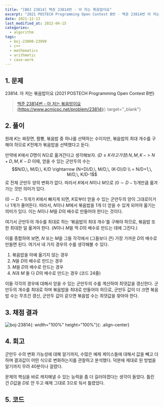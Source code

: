 ```yaml
---
title: "[BOJ 23814] 백준 23814번 - 아 저는 볶음밥이요"
excerpt: "2021 POSTECH Programming Open Contest B번 - 백준 23814번 아 저는 볶음밥이요 풀이"
date: 2021-12-13
last_modified_at: 2022-04-15
categories:
  - algorithm
tags:
  - boj-23000-23999
  - c++
  - mathematics
  - arithmetic
  - case-work
---
```


## 1. 문제
$23814$. 아 저는 볶음밥이요 (2021 POSTECH Programming Open Contest B번)

> [백준 23814번 - 아 저는 볶음밥이요 (https://www.acmicpc.net/problem/23814)](https://www.acmicpc.net/problem/23814){: target="_blank"}

## 2. 풀이

원래 $K$는 짜장면, 짬뽕, 볶음밥 중 하나를 선택하는 수이지만, 볶음밥의 최대 개수를 구해야 하므로 $K$전체가 볶음밥을 선택했다고 둔다.

만약에 $K$에서 $D$명이 $N$으로 옮겨간다고 생각해보자. $(D \leq K라고 가정) \, N,\, M,\, K\, -> N+D,\, M,\, K-D$ 이때, 얻을 수 있는 군만두의 수는 $$N/D,\, M/D,\, K/D \rightarrow (N+D)/D,\, M/D,\, (K-D)/D \\ = N/D+1,\, M/D,\, K/D-1$$ 로 전체 군만두 양의 변화가 없다. 따라서 $K$에서 $N$이나 $M$으로 $(0\sim D-1)$개만큼 옮겨가는 것만 의미가 있다.

$(0\sim D-1)$개가 $K$에서 빠지게 되면, $K$로부터 얻을 수 있는 군만두의 양이 그대로이거나 $1$개가 줄어든다. 따라서, $N$이나 $M$에서 볶음밥을 $1$개 더 얻을 수 있게 되어야 옮기는 의미가 있다. 이는 $N$이나 $M$을 $D$의 배수로 만들어야 한다는 것이다. 

여기서 군만두의 개수를 최대로 하는 ‘볶음밥의 최대 개수’를 구해야 하므로, 볶음밥 또한 최대한 덜 옮겨야 한다. ($N$이나 $M$을 딱 $D$의 배수로 만드는 데에 그친다.)

이를 종합하여 보면, $N$ 또는 $M$을 그들 각각에서 (그들보다 큰) 가장 가까운 $D$의 배수로 만들면 된다. 여기서 네 가지 경우의 수를 생각해볼 수 있다. 

1. 볶음밥을 아예 옮기지 않는 경우
2. $N$을 $D$의 배수로 만드는 경우 
3. $M$을 $D$의 배수로 만드는 경우 
4. $N$과 $M$ 둘 다 $D$의 배수로 만드는 경우 (코드 24줄)

이들 각각의 경우에 대해서 얻을 수 있는 군만두의 수를 계산하여 최댓값을 갱신한다. 군만두의 개수를 최대로 하며 볶음밥을 최대로 만들어야 하므로, 군만두 값이 더 크면 볶음밥 수는 무조건 갱신, 군만두 값이 같으면 볶음밥 수는 최댓값을 찾아야 한다.

## 3. 채점 결과

![boj-23814](https://user-images.githubusercontent.com/30232837/160777465-d2ffa6c6-517c-43e9-8d92-217dcc0297b0.png "boj-23814"){: width="100%" height="100%"}{: .align-center}

## 4. 회고

군만두 수의 변화 가능성에 대해 알기까지, 수많은 예제 케이스들에 대해서 값을 빼고 더하며 결과값이 어떤 식으로 변화하는지를 관찰하고 분석했다. 덕분에 제대로 된 방법을 알기까지 무려 40분이나 걸렸다.

문제의 핵심을 바로 캐치해낼 수 있는 능력을 좀 더 길러야겠다는 생각이 들었다. 틀린 건 $D$값을 $D$로 안 두고 예제 그대로 $3$으로 둬서 틀렸었다.

## 5. 코드

<script src="https://gist.github.com/BurningFalls/b86a14a1afd75ff8e66c08d936ffdd56.js"></script>